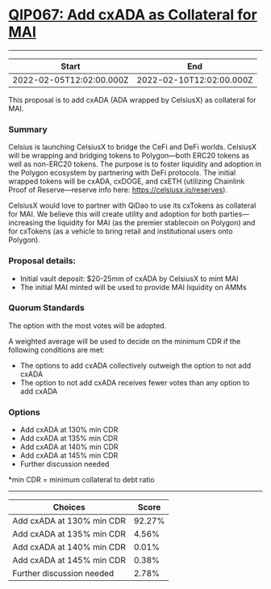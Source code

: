 
# [QIP067: Add cxADA as Collateral for MAI](https://snapshot.org/#/qidao.eth/proposal/0x87381f9901a16e925ff037650dd966784f1149111b7c42d8cca9da2d9bd512f2)

---
| Start | End |
| --- | --- |
| 2022-02-05T12:02:00.000Z | 2022-02-10T12:02:00.000Z |


This proposal is to add cxADA (ADA wrapped by CelsiusX) as collateral for MAI.

### Summary

Celsius is launching CelsiusX to bridge the CeFi and DeFi worlds. CelsiusX will be wrapping and bridging tokens to Polygon—both ERC20 tokens as well as non-ERC20 tokens. The purpose is to foster liquidity and adoption in the Polygon ecosystem by partnering with DeFi protocols. The initial wrapped tokens will be cxADA, cxDOGE, and cxETH (utilizing Chainlink Proof of Reserve—reserve info here: https://celsiusx.io/reserves).

CelsiusX would love to partner with QiDao to use its cxTokens as collateral for MAI. We believe this will create utility and adoption for both parties—increasing the liquidity for MAI (as the premier stablecoin on Polygon) and for cxTokens (as a vehicle to bring retail and institutional users onto Polygon).

### Proposal details:

* Initial vault deposit: $20-25mm of cxADA by CelsiusX to mint MAI
* The initial MAI minted will be used to provide MAI liquidity on AMMs

### Quorum Standards

The option with the most votes will be adopted.

A weighted average will be used to decide on the minimum CDR if the following conditions are met:

* The options to add cxADA collectively outweigh the option to not add cxADA
* The option to not add cxADA receives fewer votes than any option to add cxADA

### Options

* Add cxADA at 130% min CDR
* Add cxADA at 135% min CDR
* Add cxADA at 140% min CDR
* Add cxADA at 145% min CDR
* Further discussion needed

*min CDR = minimum collateral to debt ratio

---
| Choices | Score |
| --- | --- |
| Add cxADA at 130% min CDR | 92.27% |
| Add cxADA at 135% min CDR | 4.56% |
| Add cxADA at 140% min CDR | 0.01% |
| Add cxADA at 145% min CDR | 0.38% |
| Further discussion needed | 2.78% |

